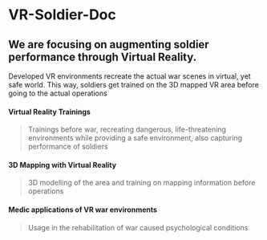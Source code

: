 # VR-Soldier-Doc
## We are focusing on augmenting soldier performance through Virtual Reality.

Developed VR environments recreate the actual war scenes in virtual, yet safe world. This way, soldiers get trained on the 3D mapped VR area before going to the actual operations

#### Virtual Reality Trainings 
> Trainings before war, recreating dangerous, life-threatening environments while providing a safe environment, also capturing performance of soldiers

#### 3D Mapping with Virtual Reality 
> 3D modelling of the area and training on mapping information before operations

#### Medic applications of VR war environments
> Usage in the rehabilitation of war caused psychological conditions 
